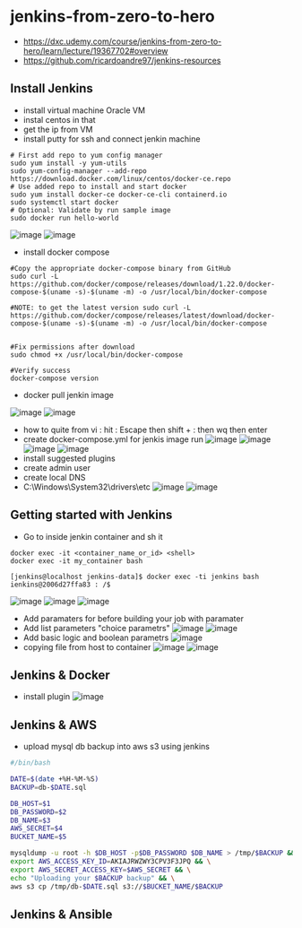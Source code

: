 # jenkins-from-zero-to-hero
- https://dxc.udemy.com/course/jenkins-from-zero-to-hero/learn/lecture/19367702#overview
- https://github.com/ricardoandre97/jenkins-resources

## Install Jenkins
- install virtual machine Oracle VM
- instal centos in that
- get the ip from VM 
- install putty for ssh and connect jenkin machine
```
# First add repo to yum config manager
sudo yum install -y yum-utils
sudo yum-config-manager --add-repo https://download.docker.com/linux/centos/docker-ce.repo
# Use added repo to install and start docker
sudo yum install docker-ce docker-ce-cli containerd.io
sudo systemctl start docker
# Optional: Validate by run sample image 
sudo docker run hello-world
```
![image](https://user-images.githubusercontent.com/69948118/223956515-2a68f1c9-0776-49d1-ab64-c352dbc8197f.png)
![image](https://user-images.githubusercontent.com/69948118/223956552-e7a43923-fd11-4293-988c-30e7dc3cea15.png)

- install docker compose
```
#Copy the appropriate docker-compose binary from GitHub
sudo curl -L https://github.com/docker/compose/releases/download/1.22.0/docker-compose-$(uname -s)-$(uname -m) -o /usr/local/bin/docker-compose

#NOTE: to get the latest version sudo curl -L https://github.com/docker/compose/releases/latest/download/docker-compose-$(uname -s)-$(uname -m) -o /usr/local/bin/docker-compose


#Fix permissions after download
sudo chmod +x /usr/local/bin/docker-compose

#Verify success
docker-compose version
```
- docker pull jenkin image

![image](https://user-images.githubusercontent.com/69948118/223957240-ced1ca7d-b2a6-4660-9944-10df672708f5.png)
![image](https://user-images.githubusercontent.com/69948118/223957465-52fc0e2e-92e5-43c2-a3e0-1c1e19cd0b50.png)

- how to quite from  vi :  hit :  Escape then shift + : then  wq then enter
- create docker-compose.yml for jenkis image run
![image](https://user-images.githubusercontent.com/69948118/223959607-c429cacb-40c1-41d8-bcba-49a3cc55cd70.png)
![image](https://user-images.githubusercontent.com/69948118/223960200-9259383c-aa22-4a11-8cee-a2e5b04b8e0b.png)
![image](https://user-images.githubusercontent.com/69948118/223960235-cf1ff2b2-adef-4f1f-956f-1cbf6622f27c.png)
![image](https://user-images.githubusercontent.com/69948118/223960285-0edd3e42-43a7-46b9-9827-19e47809ad00.png)
- install suggested plugins
- create admin user
- create local DNS 
- C:\Windows\System32\drivers\etc
![image](https://user-images.githubusercontent.com/69948118/223962721-72336c61-f4dc-42c4-bba6-0dbe6588c5ea.png)
![image](https://user-images.githubusercontent.com/69948118/223962782-d61846df-3ac7-4264-8331-0a541f006a62.png)

## Getting started with Jenkins
- Go to inside jenkin container and sh it
```
docker exec -it <container_name_or_id> <shell>
docker exec -it my_container bash

[jenkins@localhost jenkins-data]$ docker exec -ti jenkins bash
ienkins@2006d27ffa83 : /$
```
![image](https://user-images.githubusercontent.com/69948118/223969920-b701abb6-76a2-48eb-ae29-0b5fe0ca4181.png)
![image](https://user-images.githubusercontent.com/69948118/223969954-9581e80b-27e0-44cc-8e68-7006b1a1f314.png)
![image](https://user-images.githubusercontent.com/69948118/223970158-bae5e6d4-51a3-4df8-928f-8d9e7a539928.png)

- Add paramaters for before building your job with paramater 
- Add list parameters "choice parametrs"
![image](https://user-images.githubusercontent.com/69948118/223975308-6dc35ca0-e7b8-4aa1-969e-2c1ca3c7982e.png)
![image](https://user-images.githubusercontent.com/69948118/223975402-bf3a92c6-1787-4fff-b55a-aec61670981c.png)
- Add basic logic and boolean parametrs
![image](https://user-images.githubusercontent.com/69948118/223975981-30a5321d-bb48-4b56-8089-7b84d2302a5e.png)
- copying file from host to container
![image](https://user-images.githubusercontent.com/69948118/223977018-d3a4f01e-4343-40b1-acf2-0fd228aadb76.png)
![image](https://user-images.githubusercontent.com/69948118/223977444-b0b7d4d7-eda3-443a-aada-fea631ae4638.png)

## Jenkins & Docker
- install plugin
![image](https://user-images.githubusercontent.com/69948118/223986781-18897dbd-ae65-48da-b039-76d9189e2a7c.png)

## Jenkins & AWS
- upload mysql db backup into aws s3 using jenkins
```sh
#/bin/bash

DATE=$(date +%H-%M-%S)
BACKUP=db-$DATE.sql

DB_HOST=$1
DB_PASSWORD=$2
DB_NAME=$3
AWS_SECRET=$4
BUCKET_NAME=$5

mysqldump -u root -h $DB_HOST -p$DB_PASSWORD $DB_NAME > /tmp/$BACKUP && \
export AWS_ACCESS_KEY_ID=AKIAJRWZWY3CPV3F3JPQ && \
export AWS_SECRET_ACCESS_KEY=$AWS_SECRET && \
echo "Uploading your $BACKUP backup" && \
aws s3 cp /tmp/db-$DATE.sql s3://$BUCKET_NAME/$BACKUP
```

## Jenkins & Ansible



